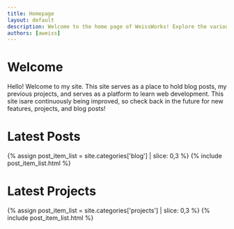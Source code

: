 ```yaml
---
title: Homepage
layout: default
description: Welcome to the home page of WeissWorks! Explore the various electronics, software, and woodworking projects and blog posts from a fellow nerdy human.
authors: [aweiss]
---
```


# Welcome

Hello! Welcome to my site. This site serves as a place to hold blog posts, my previous projects, and serves as a platform to learn web development. This site isare continuously being improved, so check back in the future for new features, projects, and blog posts!

# Latest Posts

{% assign post_item_list = site.categories['blog'] | slice: 0,3 %}
{% include post_item_list.html %}


# Latest Projects

{% assign post_item_list = site.categories['projects'] | slice: 0,3 %}
{% include post_item_list.html %}


<!--
You can use HTML elements in Markdown, such as the comment element, and they won't
be affected by a markdown parser. However, if you create an HTML element in your
markdown file, you cannot use markdown syntax within that element's contents.
-->